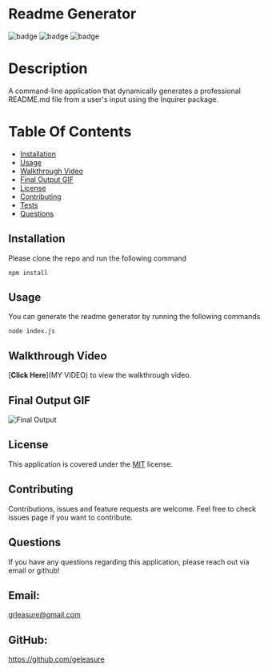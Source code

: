 # Readme Generator
![badge](https://img.shields.io/badge/licence-MIT-green) ![badge](https://img.shields.io/badge/-Javascript-red) ![badge](https://img.shields.io/badge/-Node.js-red) 

# Description
A command-line application that dynamically generates a professional README.md file from a user's input using the Inquirer package.

# Table Of Contents

- [Installation](#%EF%B8%8F-installation)
- [Usage](#%EF%B8%8F-usage)
- [Walkthrough Video](#%EF%B8%8F-walkthrough-video)
- [Final Output GIF](#%EF%B8%8F-final-output-gif)
- [License](#-license)
- [Contributing](#-contributing)
- [Tests](#-tests)
- [Questions](#-questions)
  

## Installation

Please clone the repo and run the following command

```
npm install
```


## Usage

You can generate the readme generator by running the following commands 

```
node index.js
```

## Walkthrough Video

[**Click Here**](MY VIDEO) to view the walkthrough video.

## Final Output GIF

![Final Output](./src/final-outputnotyet.gif "Final output of the project")


## License

This application is covered under the [MIT](https://choosealicense.com/licenses/mit/) license.


## Contributing

Contributions, issues and feature requests are welcome. Feel free to check issues page if you want to contribute.


## Questions

If you have any questions regarding this application, please reach out via email or github!

## Email:
grleasure@gmail.com

## GitHub:
https://github.com/geleasure
